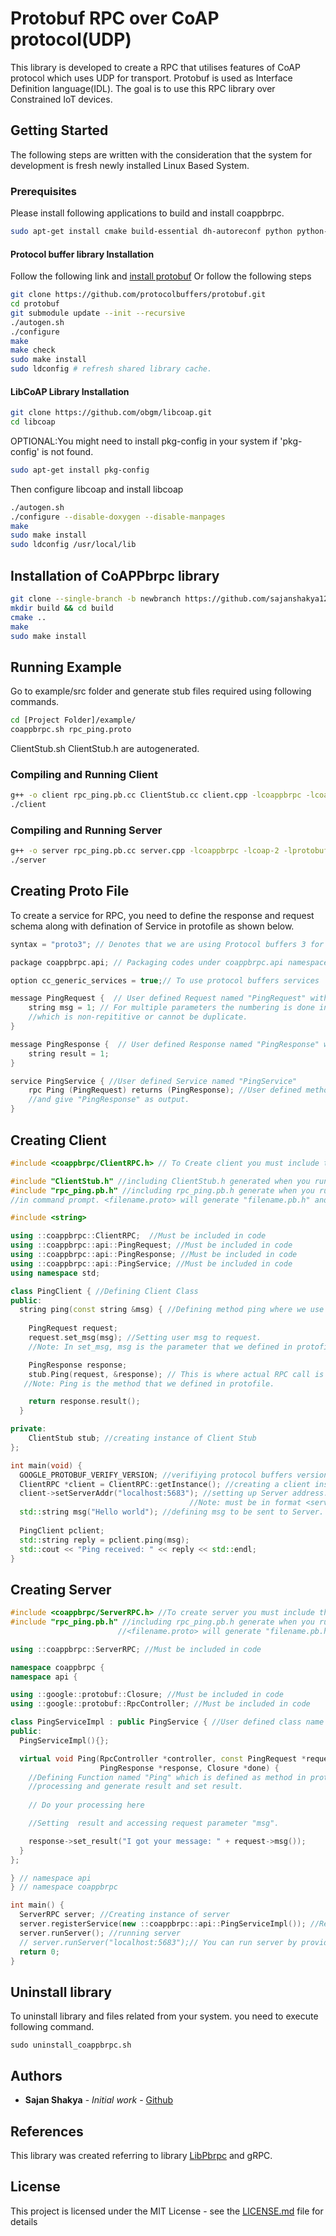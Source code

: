 # Protobuf RPC over CoAP protocol(UDP)

This library is developed to create a RPC that utilises features of CoAP protocol which uses UDP for transport. 
Protobuf is used as Interface Definition language(IDL). The goal is to use this RPC library over Constrained IoT devices.

## Getting Started
The following steps are written with the consideration that the system for development is fresh newly installed Linux Based System.

### Prerequisites
Please install following applications to build and install coappbrpc.
```bash
sudo apt-get install cmake build-essential dh-autoreconf python python-pip
```
#### Protocol buffer library Installation
Follow the following link and [install protobuf](https://github.com/protocolbuffers/protobuf/blob/master/src/README.md)
Or follow the following steps
```bash
git clone https://github.com/protocolbuffers/protobuf.git
cd protobuf
git submodule update --init --recursive
./autogen.sh
./configure
make
make check
sudo make install
sudo ldconfig # refresh shared library cache.
```

#### LibCoAP Library Installation
```bash
git clone https://github.com/obgm/libcoap.git
cd libcoap

```
OPTIONAL:You might need to install pkg-config in your system if 'pkg-config' is not found.
```bash
sudo apt-get install pkg-config
```
Then configure libcoap and install libcoap
```bash
./autogen.sh
./configure --disable-doxygen --disable-manpages
make
sudo make install
sudo ldconfig /usr/local/lib
```

## Installation of CoAPPbrpc library
```bash
git clone --single-branch -b newbranch https://github.com/sajanshakya129/coappbrpc
mkdir build && cd build
cmake ..
make
sudo make install
```

## Running Example
Go to example/src folder and generate stub files required using following commands.
```bash
cd [Project Folder]/example/
coappbrpc.sh rpc_ping.proto
```
ClientStub.sh ClientStub.h are autogenerated.

### Compiling and Running Client
```bash
g++ -o client rpc_ping.pb.cc ClientStub.cc client.cpp -lcoappbrpc -lcoap-2 -lprotobuf -lpthread
./client
```
### Compiling and Running Server
```bash
g++ -o server rpc_ping.pb.cc server.cpp -lcoappbrpc -lcoap-2 -lprotobuf -lpthread
./server
```

## Creating Proto File
To create a service for RPC, you need to define the response and request schema along with defination of Service in protofile as shown below.
```c++
syntax = "proto3"; // Denotes that we are using Protocol buffers 3 for compiling

package coappbrpc.api; // Packaging codes under coappbrpc.api namespace

option cc_generic_services = true;// To use protocol buffers services

message PingRequest {  // User defined Request named "PingRequest" with parameter "msg". 
    string msg = 1; // For multiple parameters the numbering is done in increasing format 
    //which is non-repititive or cannot be duplicate.
}

message PingResponse {  // User defined Response named "PingResponse" with parameter "result". 
    string result = 1;
}

service PingService { //User defined Service named "PingService" 
    rpc Ping (PingRequest) returns (PingResponse); //User defined method named "Ping" which takes "PingRequest" as input 
    //and give "PingResponse" as output.
}
```

## Creating Client
```c++
#include <coappbrpc/ClientRPC.h> // To Create client you must include this file: coappbrpc/ClientRPC.h

#include "ClientStub.h" //including ClientStub.h generated when you run "coappbrpc.sh <protofile>" in command prompt.
#include "rpc_ping.pb.h" //including rpc_ping.pb.h generate when you run "coappbrpc.sh <protofile>" 
//in command prompt. <filename.proto> will generate "filename.pb.h" and "filename.pb.cc"

#include <string>

using ::coappbrpc::ClientRPC;  //Must be included in code
using ::coappbrpc::api::PingRequest; //Must be included in code
using ::coappbrpc::api::PingResponse; //Must be included in code
using ::coappbrpc::api::PingService; //Must be included in code
using namespace std;

class PingClient { //Defining Client Class
public:
  string ping(const string &msg) { //Defining method ping where we use RPC call
    
    PingRequest request;
    request.set_msg(msg); //Setting user msg to request. 
    //Note: In set_msg, msg is the parameter that we defined in protofile request.

    PingResponse response;
    stub.Ping(request, &response); // This is where actual RPC call is done.
   //Note: Ping is the method that we defined in protofile.

    return response.result();
  }

private:
    ClientStub stub; //creating instance of Client Stub
};

int main(void) {
  GOOGLE_PROTOBUF_VERIFY_VERSION; //verifiying protocol buffers version
  ClientRPC *client = ClientRPC::getInstance(); //creating a client instance
  client->setServerAddr("localhost:5683"); //setting up Server address. Default is "localhost:5683". 
  										//Note: must be in format <server_address>:<port_no>
  std::string msg("Hello world"); //defining msg to be sent to Server.
  
  PingClient pclient;
  std::string reply = pclient.ping(msg);
  std::cout << "Ping received: " << reply << std::endl;
}

```

## Creating Server
```c++
#include <coappbrpc/ServerRPC.h> //To create server you must include this file: coappbrpc/ServerRPC.h
#include "rpc_ping.pb.h" //including rpc_ping.pb.h generate when you run "coappbrpc.sh <protofile>" in command prompt.
						//<filename.proto> will generate "filename.pb.h" and "filename.pb.cc"

using ::coappbrpc::ServerRPC; //Must be included in code

namespace coappbrpc {
namespace api {

using ::google::protobuf::Closure; //Must be included in code
using ::google::protobuf::RpcController; //Must be included in code

class PingServiceImpl : public PingService { //User defined class name PingServiceImpl which inherits from PingService class.
public:
  PingServiceImpl(){};

  virtual void Ping(RpcController *controller, const PingRequest *request,
                    PingResponse *response, Closure *done) { 
    //Defining Function named "Ping" which is defined as method in protobuf file. This is where you do 
    //processing and generate result and set result. 
    
    // Do your processing here

    //Setting  result and accessing request parameter "msg".

    response->set_result("I got your message: " + request->msg()); 
  }
};

} // namespace api
} // namespace coappbrpc

int main() {
  ServerRPC server; //Creating instance of server
  server.registerService(new ::coappbrpc::api::PingServiceImpl()); //Registering service
  server.runServer(); //running server
  // server.runServer("localhost:5683");// You can run server by providing server_address and port no.
  return 0;
}
```

## Uninstall library
To uninstall library and files related from your system. you need to execute following command.
```
sudo uninstall_coappbrpc.sh
```

## Authors

* **Sajan Shakya** - *Initial work* - [Github](https://github.com/sajanshakya129)

## References
This library was created referring to library [LibPbrpc](https://github.com/madwyn/libpbrpc) and gRPC.

## License
This project is licensed under the MIT License - see the [LICENSE.md](LICENSE.md) file for details
